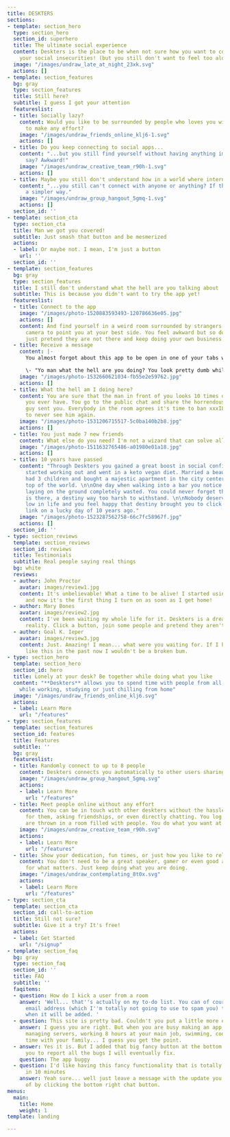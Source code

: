 ```yaml
---
title: DESKTERS
sections:
- template: section_hero
  type: section_hero
  section_id: superhero
  title: The ultimate social experience
  content: Deskters is the place to be when not sure how you want to confront all
    your social insecurities! (but you still don't want to feel too alone)
  image: "/images/undraw_late_at_night_23xk.svg"
  actions: []
- template: section_features
  bg: gray
  type: section_features
  title: Still here?
  subtitle: I guess I got your attention
  featureslist:
  - title: Socially lazy?
    content: Would you like to be surrounded by people who loves you without having
      to make any effort?
    image: "/images/undraw_friends_online_klj6-1.svg"
    actions: []
  - title: Do you keep connecting to social apps...
    content: "...but you still find yourself without having anything important to
      say? Awkward!"
    image: "/images/undraw_creative_team_r90h-1.svg"
    actions: []
  - title: Maybe you still don't understand how in a world where internet exists...
    content: "...you still can't connect with anyone or anything? If there only was
      a simpler way."
    image: "/images/undraw_group_hangout_5gmq-1.svg"
    actions: []
  section_id: ''
- template: section_cta
  type: section_cta
  title: Man we got you covered!
  subtitle: Just smash that button and be mesmerized
  actions:
  - label: Or maybe not. I mean, I'm just a button
    url: ''
  section_id: ''
- template: section_features
  bg: gray
  type: section_features
  title: I still don't understand what the hell are you talking about
  subtitle: This is because you didn't want to try the app yet!
  featureslist:
  - title: Connect to the app
    image: "/images/photo-1520883593493-120786636e05.jpg"
    actions: []
    content: And find yourself in a weird room surrounded by strangers. You turn your
      camera to point you at your best side. You feel awkward but so do they. You
      just pretend they are not there and keep doing your own business.
  - title: Receive a message
    content: |-
      You almost forgot about this app to be open in one of your tabs when you see a notification. That weird guy with a big beard nicknamed xxxILovePizzaxxx just left you a message. Invaded by curiosity you click on it and open the chat panel:

      \- "Yo man what the hell are you doing? You look pretty dumb while staring at your screen!"
    image: "/images/photo-1532660621034-fb55e2e59762.jpg"
    actions: []
  - title: What the hell am I doing here?
    content: You are sure that the man in front of you looks 10 times dumber than
      you ever have. You go to the public chat and share the horrendous message the
      guy sent you. Everybody in the room agrees it's time to ban xxxILovePizzaxxx
      to never see him again.
    image: "/images/photo-1531206715517-5c0ba140b2b8.jpg"
    actions: []
  - title: You just made 7 new friends
    content: What else do you need? I'm not a wizard that can solve all of your problems!
    image: "/images/photo-1511632765486-a01980e01a18.jpg"
    actions: []
  - title: 10 years have passed
    content: "Through Deskters you gained a great boost in social confidence. You
      started working out and went in a keto vegan diet. Married a beautiful woman,
      had 3 children and bought a majestic apartment in the city center. You are on
      top of the world. \n\nOne day when walking into a bar you notice a drunk man,
      laying on the ground completely wasted. You could never forget that beard. xxxILovePizzaxxx
      is there, a destiny way too harsh to withstand. \n\nNobody deserves to get that
      low in life and you feel happy that destiny brought you to click that magic
      link on a lucky day of 10 years ago."
    image: "/images/photo-1523287562758-66c7fc58967f.jpg"
    actions: []
  section_id: ''
- type: section_reviews
  template: section_reviews
  section_id: reviews
  title: Testimonials
  subtitle: Real people saying real things
  bg: white
  reviews:
  - author: John Proctor
    avatar: images/review1.jpg
    content: It's unbelievable! What a time to be alive! I started using it as a joke
      and now it's the first thing I turn on as soon as I get home!
  - author: Mary Bones
    avatar: images/review2.jpg
    content: I've been waiting my whole life for it. Deskters is a dream becoming
      reality. Click a button, join some people and pretend they aren't even there!
  - author: Goal K. Ieper
    avatar: images/review3.jpg
    content: Just. Amazing! I mean... what were you waiting for. If I had something
      like this in the past now I wouldn't be a broken bum.
- type: section_hero
  template: section_hero
  section_id: hero
  title: Lonely at your desk? Be together while doing what you like
  content: "**Deskters** allows you to spend time with people from all over the world
    while working, studying or just chilling from home"
  image: "/images/undraw_friends_online_klj6.svg"
  actions:
  - label: Learn More
    url: "/features"
- type: section_features
  template: section_features
  section_id: features
  title: Features
  subtitle: ''
  bg: gray
  featureslist:
  - title: Randomly connect to up to 8 people
    content: Deskters connects you automatically to other users sharing their workstations!
    image: "/images/undraw_group_hangout_5gmq.svg"
    actions:
    - label: Learn More
      url: "/features"
  - title: Meet people online without any effort
    content: You can be in touch with other deskters without the hassle of looking
      for them, asking friendships, or even directly chatting. You log in and you
      are thrown in a room filled with people. You do what you want at your own pace.
    image: "/images/undraw_creative_team_r90h.svg"
    actions:
    - label: Learn More
      url: "/features"
  - title: Show your dedication, fun times, or just how you like to relax
    content: You don't need to be a great speaker, gamer or even good at socializing
      for what matters. Just keep doing what you are doing.
    image: "/images/undraw_contemplating_8t0x.svg"
    actions:
    - label: Learn More
      url: "/features"
- type: section_cta
  template: section_cta
  section_id: call-to-action
  title: Still not sure?
  subtitle: Give it a try? It's free!
  actions:
  - label: Get Started
    url: "/signup"
- template: section_faq
  bg: gray
  type: section_faq
  section_id: ''
  title: FAQ
  subtitle: ''
  faqitems:
  - question: How do I kick a user from a room
    answer: 'Well... that''s actually on my to-do list. You can of course leave your
      email address (which I''m totally not going to use to spam you) to let you know
      when it will be added. '
  - question: This site is pretty bad. Couldn't you put a little more effort?
    answer: I guess you are right. But when you are busy making an app, debugging,
      managing servers, working 8 hours at your main job, swimming, cooking, spending
      time with your family... I guess you get the point.
  - answer: Yes it is. But I added that big fancy button at the bottom right to allow
      you to report all the bugs I will eventually fix.
    question: The app buggy
  - question: I'd like having this fancy functionality that is totally easy to implement
      in 10 minutes
    answer: Yeah sure... well just leave a message with the update you are dreaming
      of by clicking the bottom right chat button.
menus:
  main:
    title: Home
    weight: 1
template: landing

---
```

